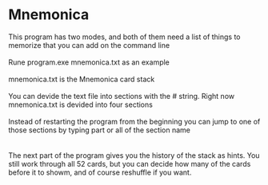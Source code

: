 # Mnemonica

This program has two modes, and both of them need a list of things to memorize that you can add on the command line<br><br>
Rune program.exe mnemonica.txt as an example<br><br>
mnemonica.txt is the Mnemonica card stack<br><br>
You can devide the text file into sections with the # string. Right now mnemonica.txt is devided into four sections<br><br>
Instead of restarting the program from the beginning you can jump to one of those sections by typing part or all of the section name<br><br>
<br>
The next part of the program gives you the history of the stack as hints. You still work through all 52 cards, but you can decide how many of the cards before it to showm, and of course reshuffle if you want.<br><br>
